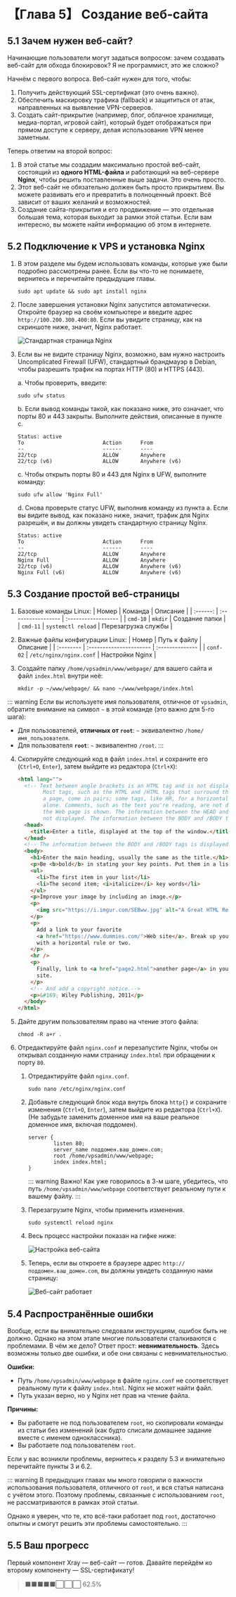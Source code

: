 # 【Глава 5】 Создание веб-сайта

## 5.1 Зачем нужен веб-сайт?

Начинающие пользователи могут задаться вопросом: зачем создавать веб-сайт для
обхода блокировок? Я не программист, это же сложно?

Начнём с первого вопроса. Веб-сайт нужен для того, чтобы:

1. Получить действующий SSL-сертификат (это очень важно).
2. Обеспечить маскировку трафика (fallback) и защититься от атак, направленных
   на выявление VPN-серверов.
3. Создать сайт-прикрытие (например, блог, облачное хранилище, медиа-портал,
   игровой сайт), который будет отображаться при прямом доступе к серверу, делая
   использование VPN менее заметным.

Теперь ответим на второй вопрос:

1. В этой статье мы создадим максимально простой веб-сайт, состоящий из **одного
   HTML-файла** и работающий на веб-сервере **Nginx**, чтобы решить поставленные
   выше задачи. Это очень просто.
2. Этот веб-сайт не обязательно должен быть просто прикрытием. Вы можете
   развивать его и превратить в полноценный проект. Всё зависит от ваших желаний
   и возможностей.
3. Создание сайта-прикрытия и его продвижение — это отдельная большая тема,
   которая выходит за рамки этой статьи. Если вам интересно, вы можете найти
   информацию об этом в интернете.

## 5.2 Подключение к VPS и установка Nginx

1. В этом разделе мы будем использовать команды, которые уже были подробно
   рассмотрены ранее. Если вы что-то не понимаете, вернитесь и перечитайте
   предыдущие главы.

   ```shell
   sudo apt update && sudo apt install nginx
   ```

2. После завершения установки Nginx запустится автоматически. Откройте браузер
   на своём компьютере и введите адрес `http://100.200.300.400:80`. Если вы
   увидите страницу, как на скриншоте ниже, значит, Nginx работает.

   ![Стандартная страница Nginx](./ch05-img01-nginx-default-running.png)

3. Если вы не видите страницу Nginx, возможно, вам нужно настроить Uncomplicated
   Firewall (UFW), стандартный брандмауэр в Debian, чтобы разрешить трафик на
   портах HTTP (80) и HTTPS (443).

   a. Чтобы проверить, введите:

   ```shell
   sudo ufw status
   ```

   b. Если вывод команды такой, как показано ниже, это означает, что порты 80 и
   443 закрыты. Выполните действия, описанные в пункте c.

   ```shell
   Status: active
   To                         Action      From
   --                         ------      ----
   22/tcp                     ALLOW       Anywhere
   22/tcp (v6)                ALLOW       Anywhere (v6)
   ```

   c. Чтобы открыть порты 80 и 443 для Nginx в UFW, выполните команду:

   ```shell
   sudo ufw allow 'Nginx Full'
   ```

   d. Снова проверьте статус UFW, выполнив команду из пункта a. Если вы видите
   вывод, как показано ниже, значит, трафик для Nginx разрешён, и вы должны
   увидеть стандартную страницу Nginx.

   ```shell
   Status: active
   To                         Action      From
   --                         ------      ----
   22/tcp                     ALLOW       Anywhere
   Nginx Full                 ALLOW       Anywhere
   22/tcp (v6)                ALLOW       Anywhere (v6)
   Nginx Full (v6)            ALLOW       Anywhere (v6)
   ```

## 5.3 Создание простой веб-страницы

1. Базовые команды Linux:
   | Номер | Команда | Описание |
   | :------: | :----------------- | :------------------ |
   | `cmd-10` | `mkdir` | Создание папки |
   | `cmd-11` | `systemctl reload` | Перезагрузка службы |

2. Важные файлы конфигурации Linux:
   | Номер | Путь к файлу | Описание |
   | :-------- | :---------------------- | :-------------- |
   | `conf-02` | `/etc/nginx/nginx.conf` | Настройки Nginx |

3. Создайте папку `/home/vpsadmin/www/webpage/` для вашего сайта и файл
   `index.html` внутри неё:
   ```shell
   mkdir -p ~/www/webpage/ && nano ~/www/webpage/index.html
   ```

::: warning Если вы используете имя пользователя, отличное от `vpsadmin`,
обратите внимание на символ `~` в этой команде (это важно для 5-го шага):

- Для пользователей, **отличных от `root`**: `~` эквивалентно
  `/home/имя_пользователя`.
- Для пользователя **`root`**: `~` эквивалентно `/root`. :::

4. Скопируйте следующий код в файл `index.html` и сохраните его (`Ctrl+O`,
   `Enter`), затем выйдите из редактора (`Ctrl+X`):

   ```html
   <html lang="">
     <!-- Text between angle brackets is an HTML tag and is not displayed.
           Most tags, such as the HTML and /HTML tags that surround the contents of
           a page, come in pairs; some tags, like HR, for a horizontal rule, stand
           alone. Comments, such as the text you're reading, are not displayed when
           the Web page is shown. The information between the HEAD and /HEAD tags is
           not displayed. The information between the BODY and /BODY tags is displayed.-->
     <head>
       <title>Enter a title, displayed at the top of the window.</title>
     </head>
     <!-- The information between the BODY and /BODY tags is displayed.-->
     <body>
       <h1>Enter the main heading, usually the same as the title.</h1>
       <p>Be <b>bold</b> in stating your key points. Put them in a list:</p>
       <ul>
         <li>The first item in your list</li>
         <li>The second item; <i>italicize</i> key words</li>
       </ul>
       <p>Improve your image by including an image.</p>
       <p>
         <img src="https://i.imgur.com/SEBww.jpg" alt="A Great HTML Resource" />
       </p>
       <p>
         Add a link to your favorite
         <a href="https://www.dummies.com/">Web site</a>. Break up your page
         with a horizontal rule or two.
       </p>
       <hr />
       <p>
         Finally, link to <a href="page2.html">another page</a> in your own Web
         site.
       </p>
       <!-- And add a copyright notice.-->
       <p>&#169; Wiley Publishing, 2011</p>
     </body>
   </html>
   ```

5. Дайте другим пользователям право на чтение этого файла:

   ```shell
   chmod -R a+r .
   ```

6. Отредактируйте файл `nginx.conf` и перезапустите Nginx, чтобы он открывал
   созданную нами страницу `index.html` при обращении к порту `80`.
   1. Отредактируйте файл `nginx.conf`.

      ```shell
      sudo nano /etc/nginx/nginx.conf
      ```

   2. Добавьте следующий блок кода внутрь блока `http{}` и сохраните изменения
      (`Ctrl+O`, `Enter`), затем выйдите из редактора (`Ctrl+X`). (Не забудьте
      заменить доменное имя на ваше реальное доменное имя, включая поддомен).

      ```
      server {
              listen 80;
              server_name поддомен.ваш_домен.com;
              root /home/vpsadmin/www/webpage;
              index index.html;
      }
      ```

      ::: warning Важно! Как уже говорилось в 3-м шаге, убедитесь, что путь
      `/home/vpsadmin/www/webpage` соответствует реальному пути к вашему файлу.
      :::

   3. Перезагрузите Nginx, чтобы применить изменения.

      ```shell
      sudo systemctl reload nginx
      ```

   4. Весь процесс настройки показан на гифке ниже:

      ![Настройка веб-сайта](./ch05-img02-nginx-conf-full.gif)

   5. Теперь, если вы откроете в браузере адрес `http://поддомен.ваш_домен.com`,
      вы должны увидеть созданную нами страницу:

      ![Веб-сайт работает](./ch05-img03-nginx-http-running.png)

## 5.4 Распространённые ошибки

Вообще, если вы внимательно следовали инструкциям, ошибок быть не должно. Однако
на этом этапе многие пользователи сталкиваются с проблемами. В чём же дело?
Ответ прост: **невнимательность**. Здесь возможны только две ошибки, и обе они
связаны с невнимательностью.

**Ошибки:**

- Путь `/home/vpsadmin/www/webpage` в файле `nginx.conf` не соответствует
  реальному пути к файлу `index.html`. Nginx не может найти файл.
- Путь указан верно, но у Nginx нет прав на чтение файла.

**Причины:**

- Вы работаете не под пользователем `root`, но скопировали команды из статьи без
  изменений (как будто списали домашнее задание вместе с именем одноклассника).
- Вы работаете под пользователем `root`.

Если у вас возникли проблемы, вернитесь к разделу 5.3 и внимательно перечитайте
пункты 3 и 6.2.

::: warning В предыдущих главах мы много говорили о важности использования
пользователя, отличного от `root`, и вся статья написана с учётом этого. Поэтому
проблемы, связанные с использованием `root`, не рассматриваются в рамках этой
статьи.

Однако я уверен, что те, кто всё-таки работает под `root`, достаточно опытны и
смогут решить эти проблемы самостоятельно. :::

## 5.5 Ваш прогресс

Первый компонент Xray — веб-сайт — готов. Давайте перейдём ко второму компоненту
— SSL-сертификату!

> ⬛⬛⬛⬛⬛⬜⬜⬜ 62.5%
